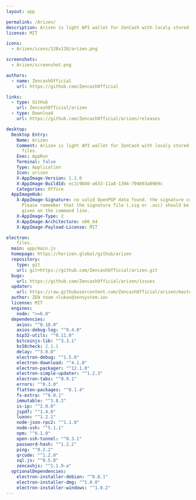 ```yaml
---
layout: app

permalink: /Arizen/
description: Arizen is light API wallet for ZenCash with localy stored and encrypted files.
license: MIT

icons:
  - Arizen/icons/128x128/arizen.png

screenshots:
  - Arizen/screenshot.png

authors:
  - name: ZencashOfficial
    url: https://github.com/ZencashOfficial

links:
  - type: GitHub
    url: ZencashOfficial/arizen
  - type: Download
    url: https://github.com/ZencashOfficial/arizen/releases

desktop:
  Desktop Entry:
    Name: Arizen
    Comment: Arizen is light API wallet for ZenCash with localy stored and encrypted
      files.
    Exec: AppRun
    Terminal: false
    Type: Application
    Icon: arizen
    X-AppImage-Version: 1.2.0
    X-AppImage-BuildId: ec1c9840-a633-11a8-1394-794893a0969c
    Categories: Office
  AppImageHub:
    X-AppImage-Signature: no valid OpenPGP data found. the signature could not be verified.
      Please remember that the signature file (.sig or .asc) should be the first file
      given on the command line.
    X-AppImage-Type: 2
    X-AppImage-Architecture: x86_64
    X-AppImage-Payload-License: MIT

electron:
    files.
  main: app/main.js
  homepage: https://horizen.global/github/arizen
  repository:
    type: git
    url: git+https://github.com/ZencashOfficial/arizen.git
  bugs:
    url: https://github.com/ZencashOfficial/arizen/issues
  updater:
    url: https://raw.githubusercontent.com/ZencashOfficial/arizen/master/updates.json
  author: ZEN team <lukas@zensystem.io>
  license: MIT
  engines:
    node: ">=6.0"
  dependencies:
    axios: "^0.18.0"
    axios-debug-log: "^0.4.0"
    bip32-utils: "^0.11.0"
    bitcoinjs-lib: "^3.3.1"
    bs58check: 2.1.1
    delay: "^3.0.0"
    electron-debug: "^1.5.0"
    electron-download: "^4.1.0"
    electron-packager: "^12.1.0"
    electron-simple-updater: "^1.2.3"
    electron-tabs: "^0.9.1"
    errors: "^0.3.0"
    flatten-packages: "^0.1.4"
    fs-extra: "^6.0.1"
    immutable: "^3.8.2"
    is-ip: "^2.0.0"
    jspdf: "^1.4.0"
    luxon: "^1.2.1"
    node-json-rpc2: "^1.1.0"
    node-ssh: "^5.1.1"
    npm: "^6.1.0"
    open-ssh-tunnel: "^0.3.1"
    password-hash: "^1.2.2"
    ping: "^0.2.2"
    qrcode: "^1.2.0"
    sql.js: "^0.5.0"
    zencashjs: "^1.1.9-a"
  optionalDependencies:
    electron-installer-debian: "^0.8.1"
    electron-installer-dmg: "^1.0.0"
    electron-installer-windows: "^1.0.2"
---
```

